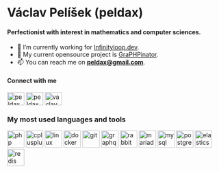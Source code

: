 # Václav Pelíšek (peldax)
#### Perfectionist with interest in mathematics and computer sciences.

- 🔭 I’m currently working for [Infinityloop.dev](https://www.infinityloop.dev).
- :wrench: My current opensource project is [GraPHPinator](https://github.com/infinityloop-dev/graphpinator).
- 📫 You can reach me on **peldax@gmail.com**.

#### Connect with me
<p align="left">
<a href="https://twitter.com/peldax" target="blank"><img align="center" src="https://cdn.jsdelivr.net/npm/simple-icons@3.0.1/icons/twitter.svg" alt="peldax" height="30" width="40" /></a>
<a href="https://linkedin.com/in/peldax" target="blank"><img align="center" src="https://cdn.jsdelivr.net/npm/simple-icons@3.0.1/icons/linkedin.svg" alt="peldax" height="30" width="40" /></a>
<a href="https://instagram.com/vaclav.pelisek" target="blank"><img align="center" src="https://cdn.jsdelivr.net/npm/simple-icons@3.0.1/icons/instagram.svg" alt="vaclav.pelisek" height="30" width="40" /></a>
</p>

### My most used languages and tools
<p align="left">
  <a href="https://www.php.net" target="_blank"> <img src="https://devicons.github.io/devicon/devicon.git/icons/php/php-original.svg" alt="php" width="40" height="40"/></a> 
  <a href="https://www.w3schools.com/cpp/" target="_blank"> <img src="https://devicons.github.io/devicon/devicon.git/icons/cplusplus/cplusplus-original.svg" alt="cplusplus" width="40" height="40"/></a> 
  <a href="https://www.linux.org/" target="_blank"> <img src="https://devicons.github.io/devicon/devicon.git/icons/linux/linux-original.svg" alt="linux" width="40" height="40"/></a> 
  <a href="https://www.docker.com/" target="_blank"> <img src="https://devicons.github.io/devicon/devicon.git/icons/docker/docker-original-wordmark.svg" alt="docker" width="40" height="40"/></a> 
  <a href="https://git-scm.com/" target="_blank"> <img src="https://www.vectorlogo.zone/logos/git-scm/git-scm-icon.svg" alt="git" width="40" height="40"/></a> 
  <a href="https://graphql.org" target="_blank"> <img src="https://www.vectorlogo.zone/logos/graphql/graphql-icon.svg" alt="graphql" width="40" height="40"/></a> 
  <a href="https://www.rabbitmq.com" target="_blank"> <img src="https://www.vectorlogo.zone/logos/rabbitmq/rabbitmq-icon.svg" alt="rabbitMQ" width="40" height="40"/></a> 
  <a href="https://mariadb.org/" target="_blank"> <img src="https://www.vectorlogo.zone/logos/mariadb/mariadb-icon.svg" alt="mariadb" width="40" height="40"/></a> 
  <a href="https://www.mysql.com/" target="_blank"> <img src="https://devicons.github.io/devicon/devicon.git/icons/mysql/mysql-original-wordmark.svg" alt="mysql" width="40" height="40"/></a> 
  <a href="https://www.postgresql.org" target="_blank"> <img src="https://devicons.github.io/devicon/devicon.git/icons/postgresql/postgresql-original-wordmark.svg" alt="postgresql" width="40" height="40"/></a>
  <a href="https://www.elastic.co" target="_blank"> <img src="https://www.vectorlogo.zone/logos/elastic/elastic-icon.svg" alt="elasticsearch" width="40" height="40"/></a> 
  <a href="https://redis.io" target="_blank"> <img src="https://devicons.github.io/devicon/devicon.git/icons/redis/redis-original-wordmark.svg" alt="redis" width="40" height="40"/></a> 
</p>
